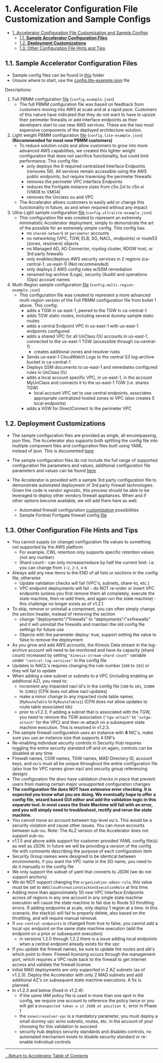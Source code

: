 # 1. Accelerator Configuration File Customization and Sample Configs

- [1. Accelerator Configuration File Customization and Sample Configs](#1-accelerator-configuration-file-customization-and-sample-configs)
  - [1.1. **Sample Accelerator Configuration Files**](#11-sample-accelerator-configuration-files)
  - [1.2. **Deployment Customizations**](#12-deployment-customizations)
  - [1.3. Other Configuration File Hints and Tips](#13-other-configuration-file-hints-and-tips)

## 1.1. **Sample Accelerator Configuration Files**

- Sample config files can be found in [this](../../reference-artifacts/SAMPLE_CONFIGS/) folder
- Unsure where to start, use the [config.lite-example.json](../../reference-artifacts/SAMPLE_CONFIGS/config.lite-example.json) file

Descriptions:

1. Full PBMM configuration [file](../../reference-artifacts/SAMPLE_CONFIGS/config.example.json) (`config.example.json`)
   - The full PBMM configuration file was based on feedback from customers moving into AWS at scale and at a rapid pace. Customers of this nature have indicated that they do not want to have to upsize their perimeter firewalls or add Interface endpoints as their developers start to use new AWS services. These are the two most expensive components of the deployed architecture solution.
2. Light weight PBMM configuration [file](../../reference-artifacts/SAMPLE_CONFIGS/config.lite-example.json) (`config.lite-example.json`) **(Recommended for most new PBMM customers)**
   - To reduce solution costs and allow customers to grow into more advanced AWS capabilities, we created this lighter weight configuration that does not sacrifice functionality, but could limit performance. This config file:
     - only deploys the 6 required centralized Interface Endpoints (removes 56). All services remain accessible using the AWS public endpoints, but require traversing the perimeter firewalls
     - removes the perimeter VPC Interface Endpoints
     - reduces the Fortigate instance sizes from c5n.2xl to c5n.xl (VM08 to VM04)
     - removes the Unclass ou and VPC
   - The Accelerator allows customers to easily add or change this functionality in future, as and when required without any impact
3. Ultra-Light sample configuration [file](../../reference-artifacts/SAMPLE_CONFIGS/config.ultralite-example.json) (`config.ultralite-example.json`)
   - This configuration file was created to represent an extremely minimalistic Accelerator deployment, simply to demonstrate the art of the possible for an extremely simple config. This config has:
     - no `shared-network` or `perimeter` accounts
     - no networking (VPC, TGW, ELB, SG, NACL, endpoints) or route53 (zones, resolvers) objects
     - no Managed AD, AD Connector, rsyslog cluster, RDGW host, or 3rd party firewalls
     - only enables/deploys AWS security services in 2 regions (ca-central-1, us-east-1) (Not recommended)
     - only deploys 2 AWS config rules w/SSM remediation
     - renamed log-archive (Logs), security (Audit) and operations (Ops) account names
4. Multi-Region sample configuration [file](../../reference-artifacts/SAMPLE_CONFIGS/config.multi-region-example.json) (`config.multi-region-example.json`)
   - This configuration file was created to represent a more advanced multi-region version of the Full PBMM configuration file from bullet 1 above. This config:
     - adds a TGW in us-east-1, peered to the TGW in ca-central-1
     - adds TGW static routes, including several dummy sample static routes
     - adds a central Endpoint VPC in us-east-1 with us-east-1 endpoints configured
     - adds a shared VPC for all UnClass OU accounts in us-east-1, connected to the us-east-1 TGW (accessible through ca-central-1)
       - creates additional zones and resolver rules
     - Sends us-east-1 CloudWatch Logs to the central S3 log-archive bucket in ca-central-1
     - Deploys SSM documents to us-east-1 and remediates configured rules in UnClass OU
     - adds a local account specific VPC, in us-east-1, in the account MyUnClass and connects it to the us-east-1 TGW (i.e. shares TGW)
       - local account VPC set to use central endpoints, associates appropriate centralized hosted zones to VPC (also creates 5 local endpoints)
     - adds a VGW for DirectConnect to the perimeter VPC

## 1.2. **Deployment Customizations**

- The sample configuration files are provided as single, all encompassing, json files. The Accelerator also supports both splitting the config file into multiple component files and configuration files built using YAML instead of json. This is documented [here](./multi-file-config-capabilities.md)

- The sample configuration files do not include the full range of supported configuration file parameters and values, additional configuration file parameters and values can be found [here](../../reference-artifacts/SAMPLE_CONFIGS/sample_snippets.md)

- The Accelerator is provided with a sample 3rd party configuration file to demonstrate automated deployment of 3rd party firewall technologies. Given the code is vendor agnostic, this process should be able to be leveraged to deploy other vendors firewall appliances. When and if other options become available, we will add them here as well.
  - Automated firewall configuration [customization](../../reference-artifacts/SAMPLE_CONFIGS/firewall_file_available_variables.md) possibilities
  - Sample Fortinet Fortigate firewall config [file](../../reference-artifacts/Third-Party/firewall-example.txt)

## 1.3. Other Configuration File Hints and Tips

- You cannot supply (or change) configuration file values to something not supported by the AWS platform
  - For example, CWL retention only supports specific retention values (not any number)
  - Shard count - can only increase/reduce by half the current limit. i.e. you can change from `1`-`2`, `2`-`3`, `4`-`6`
- Always add any new items to the END of all lists or sections in the config file, otherwise
  - Update validation checks will fail (VPC's, subnets, share-to, etc.)
  - VPC endpoint deployments will fail - do NOT re-order or insert VPC endpoints (unless you first remove them all completely, execute the state machine, then re-add them, and again run the state machine) - this challenge no longer exists as of v1.2.1.
- To skip, remove or uninstall a component, you can often simply change the section header, instead of removing the section
  - change "deployments"/"firewalls" to "deployments"/"xxfirewalls" and it will uninstall the firewalls and maintain the old config file settings for future use
  - Objects with the parameter deploy: true, support setting the value to false to remove the deployment
- As you grow and add AWS accounts, the Kinesis Data stream in the log-archive account will need to be monitored and have its capacity (shard count) increased by setting `"kinesis-stream-shard-count"` variable under `"central-log-services"` in the config file
- Updates to NACL's requires changing the rule number (`100` to `101`) or they will fail to update
- When adding a new subnet or subnets to a VPC (including enabling an additional AZ), you need to:
  - increment any impacted nacl id's in the config file (`100` to `101`, `32000` to `32001`) (CFN does not allow nacl updates)
  - make a minor change to any impacted route table names (`MyRouteTable` to `MyRouteTable1`) (CFN does not allow updates to route table associated ids)
  - prior to v1.2.3, if adding a subnet that is associated with the TGW, you need to remove the TGW association (`"tgw-attach"` to `"xxtgw-attach"` for the VPC) and then re-attach on a subsequent state machine execution. This is resolved in v1.2.3.
- The sample firewall configuration uses an instance with **4** NIC's, make sure you use an instance size that supports 4 ENI's
- Re-enabling individual security controls in Security Hub requires toggling the entire security standard off and on again, controls can be disabled at any time
- Firewall names, CGW names, TGW names, MAD Directory ID, account keys, and ou's must all be unique throughout the entire configuration file (also true for VPC names given nacl and security group referencing design)
- The configuration file _does_ have validation checks in place that prevent users from making certain major unsupported configuration changes
- **The configuration file does _NOT_ have extensive error checking. It is expected you know what you are doing. We eventually hope to offer a config file, wizard based GUI editor and add the validation logic in this separate tool. In most cases the State Machine will fail with an error, and you will simply need to troubleshoot, rectify and rerun the state machine.**
- You cannot move an account between top-level ou's. This would be a security violation and cause other issues. You can move accounts between sub-ou. Note: The ALZ version of the Accelerator does not support sub-ou.
- v1.1.5 and above adds support for customer provided YAML config file(s) as well as JSON. In future we will be providing a version of the config file with comments describing the purpose of each configuration item
- Security Group names were designed to be identical between environments, if you want the VPC name in the SG name, you need to do it manually in the config file
- We only support the subset of yaml that converts to JSON (we do not support anchors)
- We do NOT support changing the `organization-admin-role`, this value must be set to `AWSCloudFormationStackSetExecutionRole` at this time.
- Adding more than approximately 50 _new_ VPC Interface Endpoints across _all_ regions in any one account in any single state machine execution will cause the state machine to fail due to Route 53 throttling errors. If adding endpoints at scale, only deploy 1 region at a time. In this scenario, the stack(s) will fail to properly delete, also based on the throttling, and will require manual removal.
- If `use-central-endpoints` is changed from true to false, you cannot add a local vpc endpoint on the same state machine execution (add the endpoint on a prior or subsequent execution)
  - in versions 1.2.0 through 1.2.2 there is a issue adding local endpoints when a central endpoint already exists for the vpc
- If you update the firewall names, be sure to update the routes and alb's which point to them. Firewall licensing occurs through the management port, which requires a VPC route back to the firewall to get internet access and validate the firewall license.
- Initial MAD deployments are only supported in 2 AZ subnets (as of v1.2.3). Deploy the Accelerator with only 2 MAD subnets and add additional AZ's on subsequent state machine executions. A fix is planned.
- In v1.2.3 and below (fixed in v1.2.4):
  - if the same IAM policy file is used in more than one spot in the config, we require one account to reference the policy twice or you will get a `Unexpected token u in JSON at position 0,` error in Phase 1
  - the `zones\resolver-vpc` is a mandatory parameter, you must deploy a small dummy vpc w/no subnets, routes, etc. in the account of your choosing for this validation to succeed
  - security hub deploys security standards and disables controls, no automated mechanism exists to disable security standard or re-enable individual controls

---

[...Return to Accelerator Table of Contents](../index.md)
